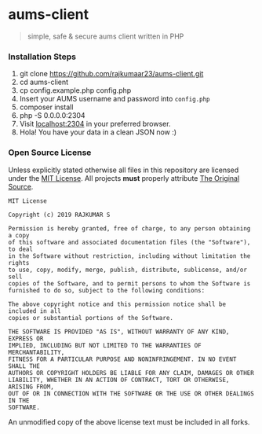 # aums-client
> simple, safe & secure aums client written in PHP

### Installation Steps
1) git clone https://github.com/rajkumaar23/aums-client.git
2) cd aums-client
3) cp config.example.php config.php
4) Insert your AUMS username and password into `config.php`
5) composer install
6) php -S 0.0.0.0:2304 
7) Visit [localhost:2304](http://localhost:2304) in your preferred browser.
8) Hola! You have your data in a clean JSON now :)

### Open Source License

Unless explicitly stated otherwise all files in this repository are licensed under the [MIT License](https://opensource.org/licenses/MIT). All projects **must** properly attribute [The Original Source](https://github.com/rajkumaar23/aums-client).
        
    MIT License
    
    Copyright (c) 2019 RAJKUMAR S
    
    Permission is hereby granted, free of charge, to any person obtaining a copy
    of this software and associated documentation files (the "Software"), to deal
    in the Software without restriction, including without limitation the rights
    to use, copy, modify, merge, publish, distribute, sublicense, and/or sell
    copies of the Software, and to permit persons to whom the Software is
    furnished to do so, subject to the following conditions:
    
    The above copyright notice and this permission notice shall be included in all
    copies or substantial portions of the Software.
    
    THE SOFTWARE IS PROVIDED "AS IS", WITHOUT WARRANTY OF ANY KIND, EXPRESS OR
    IMPLIED, INCLUDING BUT NOT LIMITED TO THE WARRANTIES OF MERCHANTABILITY,
    FITNESS FOR A PARTICULAR PURPOSE AND NONINFRINGEMENT. IN NO EVENT SHALL THE
    AUTHORS OR COPYRIGHT HOLDERS BE LIABLE FOR ANY CLAIM, DAMAGES OR OTHER
    LIABILITY, WHETHER IN AN ACTION OF CONTRACT, TORT OR OTHERWISE, ARISING FROM,
    OUT OF OR IN CONNECTION WITH THE SOFTWARE OR THE USE OR OTHER DEALINGS IN THE
    SOFTWARE.
    
An unmodified copy of the above license text must be included in all forks.
